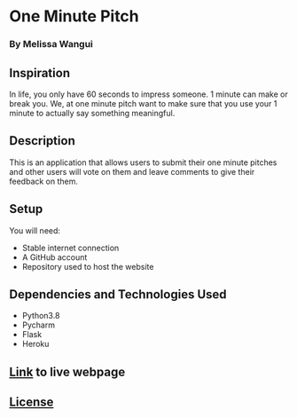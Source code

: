 # One Minute Pitch
### By Melissa Wangui

## Inspiration
In life, you only have 60 seconds to impress someone. 1 minute can make or break you. We, at one minute pitch want to make sure that you use your 1 minute to actually say something meaningful.

## Description
This is an application that allows users to submit their one minute pitches and other users will vote on them and leave comments to give their feedback on them.

## Setup
You will need:
* Stable internet connection
* A GitHub account
* Repository used to host the website

## Dependencies and Technologies Used
* Python3.8
* Pycharm
* Flask
* Heroku


## [Link]( https://m-1minpitch.herokuapp.com/ ) to live webpage
## [License](https://github.com/melissa-koi/one-minute-pitch/blob/main/LICENSE)